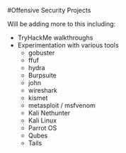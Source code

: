 #Offensive Security Projects

Will be adding more to this including:
* TryHackMe walkthroughs
* Experimentation with various tools
  * gobuster
  * ffuf
  * hydra
  * Burpsuite
  * john
  * wireshark
  * kismet
  * metasploit / msfvenom
  * Kali Nethunter
  * Kali Linux
  * Parrot OS
  * Qubes
  * Tails
